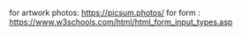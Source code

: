 for artwork photos: https://picsum.photos/
for form : https://www.w3schools.com/html/html_form_input_types.asp
